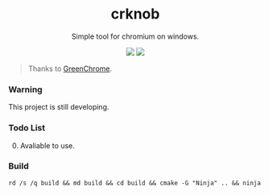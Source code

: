 <div align="center">
<h1>crknob</h1>
<p>Simple tool for chromium on windows.</p>
<img src="https://flat.badgen.net/github/release/kkocdko/crknob?color=4caf50">
<img src="https://flat.badgen.net/github/license/kkocdko/crknob?color=4caf50">
</div>

> Thanks to [GreenChrome](https://github.com/shuax/GreenChrome).

### Warning

This project is still developing.

### Todo List

0. Avaliable to use.

### Build

```batch
rd /s /q build && md build && cd build && cmake -G "Ninja" .. && ninja
```
